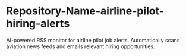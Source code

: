 # Repository-Name-airline-pilot-hiring-alerts
AI-powered RSS monitor for airline pilot job alerts. Automatically scans aviation news feeds and emails relevant hiring opportunities.

